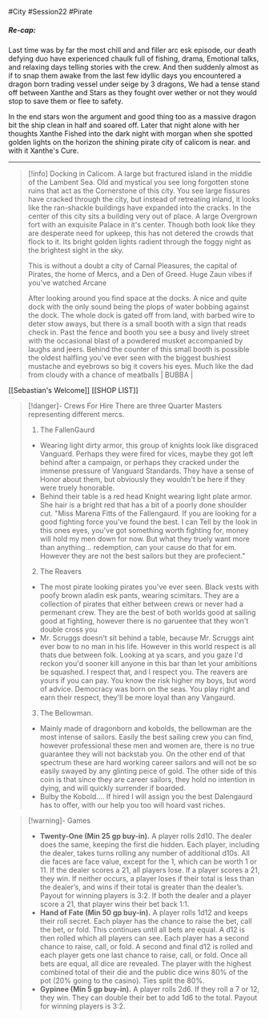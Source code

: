 #City #Session22 #Pirate

##### Re-cap: 
Last time was by far the most chill and and filler arc esk episode, our death defying duo have experienced chaulk full of fishing, drama, Emotional talks, and relaxing days telling stories with the crew. And then suddenly almost as if to snap them awake from the last few idyllic days you encountered a dragon born trading vessel under seige by 3 dragons, We had a tense stand off between Xanthe and Stars as they fought over wether or not they would stop to save them or flee to safety. 

In the end stars won the argument and good thing too as a massive dragon bit the ship clean in half and soared off. Later that night alone with her thoughts Xanthe Fished into the dark night with morgan when she spotted golden lights on the horizon the shining pirate city of calicom is near. and with it Xanthe's Cure. 

_____
>[!info] Docking in Calicom.
>A large but fractured island in the middle of the Lambent Sea. Old and mystical you see long forgotten stone ruins that act as the Cornerstone of this city. You see large fissures have cracked through the city, but instead of retreating inland, it looks like the ran-shackle buildings have expanded into the cracks. In the center of this city sits a building very out of place. A large Overgrown fort with an exquisite Palace in it's center. Though both look like they are desperate need for upkeep, this has not detered the crowds that flock to it. Its bright golden lights radient through the  foggy night as the brightest sight in the sky. 
>
>This is without a doubt a city of Carnal Pleasures, the capital of Pirates, the home of Mercs, and a Den of Greed. Huge Zaun vibes if you've watched Arcane
>
>After looking around you find space at the docks. A nice and quite dock with the only sound being the plops of water bobbing against the dock. The whole dock is gated off from land, with barbed wire to deter stow aways, but there is a small booth with a sign that reads check in. Past the fence and booth you see a busy and lively street with the occasional blast of a powdered musket accompanied by laughs and jeers. Behind the counter of this small booth is possible the oldest halfling you've ever seen with the biggest bushiest mustache and eyebrows so big it covers his eyes. Much like the dad from cloudy with a chance of meatballs | BUBBA | 

[[Sebastian's Welcome]]
[[SHOP LIST]]


>[!danger]- Crews For Hire
>There are three Quarter Masters representing different mercs. 
>1. The FallenGaurd
>	- Wearing light dirty armor, this group of knights look like disgraced Vanguard. Perhaps they were fired for vices, maybe they got left behind after a campaign, or perhaps they cracked under the immense pressure of Vanguard Standards. They have a sense of Honor about them, but obviously they wouldn't be here if they were truely honorable.
>	- Behind their table is a red head Knight wearing light plate armor. She hair is a bright red that has a bit of a poorly done shoulder cut. "Miss Marena Fitts of the Fallengaurd. If you are looking for a good fighting force you've found the best. I can Tell by the look in this ones eyes, you've got something worth fighting for, money will hold my men down for now. But what they truely want more than anything... redemption, can your cause do that for em. However they are not the best sailors but they are profecient."
>2. The Reavers
>	- The most pirate looking pirates you've ever seen. Black vests with poofy brown aladin esk pants, wearing scimitars. They are a collection of pirates that either between crews or never had a permenant crew.  They are the best of both worlds good at sailing good at fighting, however there is no garuentee that they won't double cross you
>	- Mr. Scruggs doesn't sit behind a table, because Mr. Scruggs aint ever bow to no man in his life. However in this world respect is all thats due between folk. Looking at ya scars, and you gaze I'd reckon you'd sooner kill anyone in this bar than let your ambitions be squashed. I respect that, and I respect you. The reavers are yours if you can pay. You know the risk higher my boys, but word of advice. Democracy was born on the seas. You play right and earn their respect, they'll be more loyal than any Vangaurd.
>3. The Bellowman.
>	- Mainly made of dragonborn and kobolds, the bellowman are the most intense of sailors. Easily the best sailing crew you can find, however professional these men and women are, there is no true guarantee they will not backstab you. On the other end of that spectrum these are hard working career sailors and will not be so easily swayed by any glinting peice of gold. The other side of this coin is that since they are career sailors, they hold no intention in dying, and will quickly surrender if boarded.
>	- Bulby the Kobold.... If hired I will assign you the best Dalengaurd has to offer, with our help you too will hoard vast riches. 



>[!warning]- Games
>- **Twenty-One (Min 25 gp buy-in).** A player rolls 2d10. The dealer does the same, keeping the first die hidden. Each player, including the dealer, takes turns rolling any number of additional d10s. All die faces are face value, except for the 1, which can be worth 1 or 11. If the dealer scores a 21, all players lose. If a player scores a 21, they win. If neither occurs, a player loses if their total is less than the dealer’s, and wins if their total is greater than the dealer’s. Payout for winning players is 3:2. If both the dealer and a player score a 21, that player wins their bet back 1:1.
>- **Hand of Fate (Min 50 gp buy-in).** A player rolls 1d12 and keeps their roll secret. Each player has the chance to raise the bet, call the bet, or fold. This continues until all bets are equal. A d12 is then rolled which all players can see. Each player has a second chance to raise, call, or fold. A second and final d12 is rolled and each player gets one last chance to raise, call, or fold. Once all bets are equal, all dice are revealed. The player with the highest combined total of their die and the public dice wins 80% of the pot (20% going to the casino). Ties split the 80%.
>- **Gypinee (Min 5 gp buy-in).** A player rolls 2d6. If they roll a 7 or 12, they win. They can double their bet to add 1d6 to the total. Payout for winning players is 3:2.


